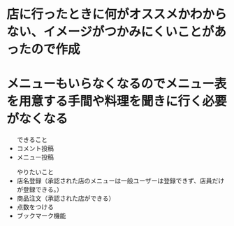 <h1>店に行ったときに何がオススメかわからない、イメージがつかみにくいことがあったので作成</h1>
<h1>メニューもいらなくなるのでメニュー表を用意する手間や料理を聞きに行く必要がなくなる</h1>

<ul>できること
<li>コメント投稿</li>
<li>メニュー投稿</li>
</ul>

<ul>やりたいこと
<li>店名登録（承認された店のメニューは一般ユーザーは登録できず、店員だけが登録できる。）</li>
<li>商品注文（承認された店ができる）</li>
<li>点数をつける</li>
<li>ブックマーク機能</li>
</ul>
